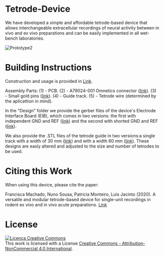 # Tetrode-Device

We have developed a simple and affordable tetrode-based device that allows interchangeable extracellular recordings of neural activity between in vivo and ex vivo preparations and can be easily implemented in all wet-bench laboratories.

![Prototype2](https://user-images.githubusercontent.com/61021093/74615582-1dd94800-511a-11ea-9986-5541ddf7485d.png)

# Building Instructions
Construction and usage is provided in [Link](https://www.biorxiv.org/content/10.1101/2020.02.11.940809v1). 

Assembly Parts:
(1) - PCB.
(2) - A79024-001 Omnetics connector ([link](https://www.omnetics.com/products/neuro-connectors/nano-strip-connectors)). 
(3) - Small gold pins ([link](https://www.omnetics.com/products/neuro-connectors/nano-strip-connectors)). 
(4) - Guide track.
(5) - Tetrode wire (determined by the aplicattion in mind).

In the "Design" folder we provide the gerber files of the device's Electrode Interface Board (EIB), which comes in two versions: the first with independent GND and REF ([link](https://github.com/franciscamachado/Tetrode-Device/tree/master/Designs/EIB/Eagle/GND%20%26%20REF)) and the second with shorted GND and REF ([link](https://github.com/franciscamachado/Tetrode-Device/tree/master/Designs/EIB/Eagle/GND%20%26%20REF%20shorted)). 

We also provide the .STL files of the tetrode guide in two versions:a single track with a width of 30 mm ([link](https://github.com/franciscamachado/Tetrode-Device/blob/master/Designs/Tetrode%20Guide/30mmTrack.stl)) and with a width 60 mm ([link](https://github.com/franciscamachado/Tetrode-Device/blob/master/Designs/Tetrode%20Guide/60mmTrack.stl)). These designs are easly altered and adjusted to the size and number of tetrodes to be used.

# Citing this Work

When using this device, please cite the paper:

Francisca Machado, Nuno Sousa, Patricia Monteiro, Luis Jacinto (2020). A versatile and modular tetrode-based device for single-unit recordings in rodent ex vivo and in vivo acute preparations. [Link](https://www.biorxiv.org/content/10.1101/2020.02.11.940809v1)

# License

<a rel="license" href="http://creativecommons.org/licenses/by-nc/4.0/"><img alt="Licença Creative Commons" style="border-width:0" src="https://i.creativecommons.org/l/by-nc/4.0/88x31.png" /></a><br />This work is licensed with a License <a rel="license" href="http://creativecommons.org/licenses/by-nc/4.0/">Creative Commons - Attribution-NonCommercial 4.0 International</a>.
